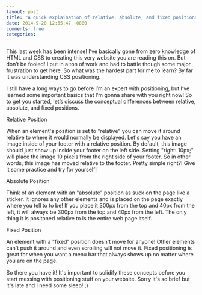 ```yaml
---
layout: post
title: "A quick explaination of relative, absolute, and fixed positions"
date: 2014-9-28 12:55:47 -0800
comments: true
categories:
---
```

<p>This last week has been intense! I’ve basically gone from zero knowledge of HTML and CSS to creating this very website you are reading this on. But don’t be fooled! I put in a ton of work and had to battle though some major frustration to get here. So what was the hardest part for me to learn? By far it was understanding CSS positioning.</p>
<!-- more -->
<p>I still have a long ways to go before I’m an expert with positioning, but I’ve learned some important basics that I’m gonna share with you right now! So to get you started, let’s discuss the conceptual differences between relative, absolute, and fixed positions.</p>
<p class="bold">Relative Position</p>
<p>When an element's position is set to "relative" you can move it around <span class="italic">relative</span> to where it would normally be displayed. Let's say you have an image inside of your footer with a relative position. By default, this image should just show up inside your footer on the left side. Setting "right: 10px;" will place the image 10 pixels from the right side of your footer. So in other words, this image has moved <span class="italic">relative</span> to the footer. Pretty simple right?! Give it some practice and try for yourself!</p>
<p class="bold">Absolute Position</p>
<p>Think of an element with an "absolute" position as suck on the page like a sticker. It ignores any other elements and is placed on the page exactly where you tell to to be! If you place it 300px from the top and 40px from the left, it will always be 300px from the top and 40px from the left. The only thing it is positoned relative to is the entire web page itself.</p>
<p class="bold">Fixed Position</p>
<p>An element with a "fixed" position doesn't move for anyone! Other elements can't push it around and even scrolling will not move it. Fixed positioning is great for when you want a menu bar that always shows up no matter where you are on the page.</p>
<p>So there you have it! It's important to solidify these concepts before you start messing with positioning stuff on your website. Sorry it's so brief but it's late and I need some sleep! ;)</p>